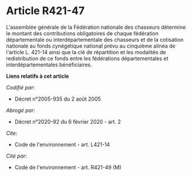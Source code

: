 # Article R421-47

L'assemblée générale de la Fédération nationale des chasseurs détermine le montant des contributions obligatoires de chaque
fédération départementale ou interdépartementale des chasseurs et de la cotisation nationale au fonds cynégétique national
prévu au cinquième alinéa de l'article L. 421-14 ainsi que la clé de répartition et les modalités de redistribution de ce
fonds entre les fédérations départementales et interdépartementales bénéficiaires.

**Liens relatifs à cet article**

_Codifié par_:

  - Décret n°2005-935 du 2 août 2005

_Abrogé par_:

  - Décret n°2020-92 du 6 février 2020 - art. 2

_Cite_:

  - Code de l'environnement - art. L421-14

_Cité par_:

  - Code de l'environnement - art. R421-49 (M)
